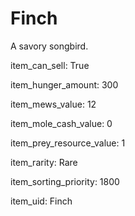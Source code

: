 # Finch

A savory songbird.

item_can_sell: True

item_hunger_amount: 300

item_mews_value: 12

item_mole_cash_value: 0

item_prey_resource_value: 1

item_rarity: Rare

item_sorting_priority: 1800

item_uid: Finch